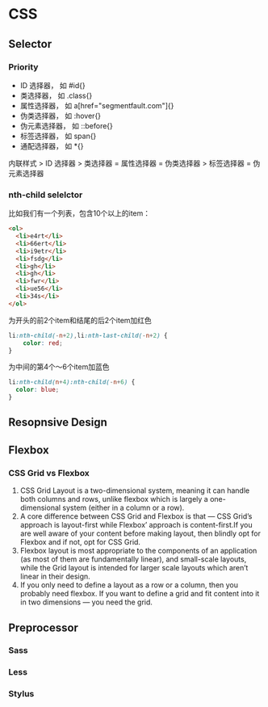 # CSS
## Selector
### Priority
- ID 选择器， 如 #id{}
- 类选择器， 如 .class{}
- 属性选择器， 如 a[href="segmentfault.com"]{}
- 伪类选择器， 如 :hover{}
- 伪元素选择器， 如 ::before{}
- 标签选择器， 如 span{}
- 通配选择器， 如 *{}

内联样式 > ID 选择器 > 类选择器 = 属性选择器 = 伪类选择器 > 标签选择器 = 伪元素选择器

### nth-child selelctor
比如我们有一个列表，包含10个以上的item：
```html
<ol>
  <li>e4rt</li>
  <li>66ert</li>
  <li>i9etr</li>
  <li>fsdg</li>
  <li>gh</li>
  <li>gh</li>
  <li>fwr</li>
  <li>ue56</li>
  <li>34s</li>
</ol>
```
为开头的前2个item和结尾的后2个item加红色
```css
li:nth-child(-n+2),li:nth-last-child(-n+2) {
    color: red;
}
```
为中间的第4个～6个item加蓝色
```css
li:nth-child(n+4):nth-child(-n+6) {
  color: blue;
}
```
## Resopnsive Design
## Flexbox
### CSS Grid vs Flexbox
1. CSS Grid Layout is a two-dimensional system, meaning it can handle both columns and rows, unlike flexbox which is largely a one-dimensional system (either in a column or a row).
2. A core difference between CSS Grid and Flexbox is that — CSS Grid’s approach is layout-first while Flexbox’ approach is content-first.If you are well aware of your content before making layout, then blindly opt for Flexbox and if not, opt for CSS Grid.
3. Flexbox layout is most appropriate to the components of an application (as most of them are fundamentally linear), and small-scale layouts, while the Grid layout is intended for larger scale layouts which aren’t linear in their design.
4. If you only need to define a layout as a row or a column, then you probably need flexbox. If you want to define a grid and fit content into it in two dimensions — you need the grid.

## Preprocessor
### Sass
### Less
### Stylus
